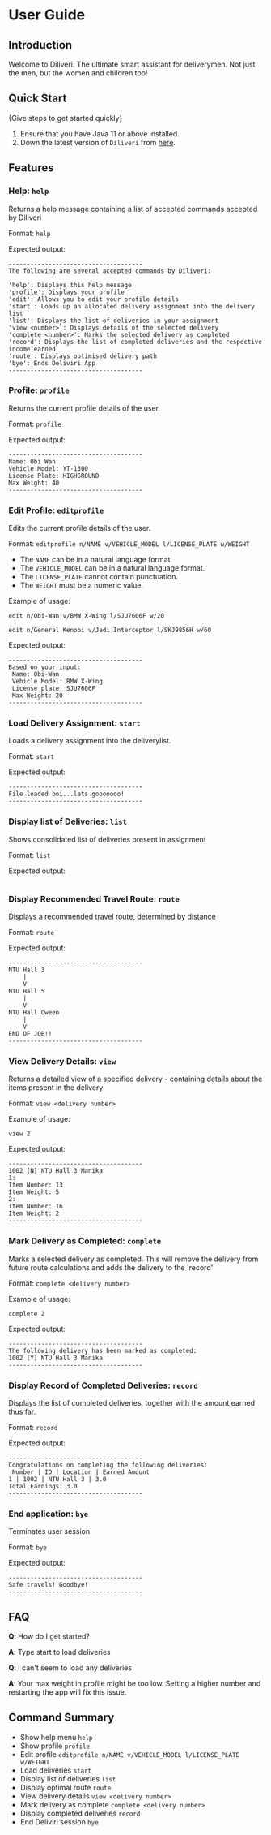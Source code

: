 # User Guide

## Introduction

Welcome to Diliveri. The ultimate smart assistant for deliverymen.
Not just the men, but the women and children too!

## Quick Start

{Give steps to get started quickly}

1. Ensure that you have Java 11 or above installed.
2. Down the latest version of `Diliveri` from [here](http://link.to/duke).

## Features 


### Help: `help`
Returns a help message containing a list of accepted commands accepted by Diliveri 

Format: `help`

Expected output:

```
-------------------------------------
The following are several accepted commands by Diliveri:

'help': Displays this help message
'profile': Displays your profile
'edit': Allows you to edit your profile details
'start': Loads up an allocated delivery assignment into the delivery list
'list': Displays the list of deliveries in your assignment
'view <number>': Displays details of the selected delivery
'complete <number>': Marks the selected delivery as completed
'record': Displays the list of completed deliveries and the respective income earned
'route': Displays optimised delivery path
'bye': Ends Deliviri App 
-------------------------------------
```

### Profile: `profile`
Returns the current profile details of the user. 

Format: `profile`

Expected output:

```
-------------------------------------
Name: Obi Wan
Vehicle Model: YT-1300
License Plate: HIGHGROUND
Max Weight: 40
-------------------------------------
```

### Edit Profile: `editprofile`
Edits the current profile details of the user. 

Format: `editprofile n/NAME v/VEHICLE_MODEL l/LICENSE_PLATE w/WEIGHT`

* The `NAME` can be in a natural language format.
* The `VEHICLE_MODEL` can be in a natural language format.
* The `LICENSE_PLATE` cannot contain punctuation.
* The `WEIGHT` must be a numeric value.

Example of usage: 

`edit n/Obi-Wan v/BMW X-Wing l/SJU7606F w/20`

`edit n/General Kenobi v/Jedi Interceptor l/SKJ9856H w/60`

Expected output:

```
-------------------------------------
Based on your input:
 Name: Obi-Wan
 Vehicle Model: BMW X-Wing
 License plate: SJU7606F
 Max Weight: 20
-------------------------------------
```

### Load Delivery Assignment: `start`
Loads a delivery assignment into the deliverylist.

Format: `start`

Expected output:

```
-------------------------------------
File loaded boi...lets gooooooo!
-------------------------------------
```

### Display list of Deliveries: `list`
Shows consolidated list of deliveries present in assignment

Format: `list`

Expected output:

```

```

### Display Recommended Travel Route: `route`
Displays a recommended travel route, determined by distance

Format: `route`

Expected output:

```
-------------------------------------
NTU Hall 3
	|
	V
NTU Hall 5
	|
	V
NTU Hall Oween
	|
	V
END OF JOB!!
-------------------------------------
```

### View Delivery Details: `view`
Returns a detailed view of a specified delivery - containing
details about the items present in the delivery

Format: `view <delivery number>`

Example of usage:

`view 2`

Expected output:

```
-------------------------------------
1002 [N] NTU Hall 3 Manika
1: 
Item Number: 13
Item Weight: 5
2: 
Item Number: 16
Item Weight: 2
-------------------------------------
```

### Mark Delivery as Completed: `complete`
Marks a selected delivery as completed. This will remove the delivery
from future route calculations and adds the delivery to the 'record'

Format: `complete <delivery number>`

Example of usage:

`complete 2`

Expected output:

```
-------------------------------------
The following delivery has been marked as completed:
1002 [Y] NTU Hall 3 Manika
-------------------------------------
```

### Display Record of Completed Deliveries: `record`
Displays the list of completed deliveries, together with
the amount earned thus far.

Format: `record`

Expected output:

```
-------------------------------------
Congratulations on completing the following deliveries:
 Number | ID | Location | Earned Amount 
1 | 1002 | NTU Hall 3 | 3.0
Total Earnings: 3.0
-------------------------------------
```

### End application: `bye`
Terminates user session

Format: `bye`

Expected output:

```
-------------------------------------
Safe travels! Goodbye!
-------------------------------------
```

## FAQ

**Q**: How do I get started? 

**A**: Type start to load deliveries

**Q**: I can't seem to load any deliveries

**A**: Your max weight in profile might be too low. Setting a higher number and restarting the app will fix this issue.

## Command Summary

* Show help menu `help`
* Show profile `profile`
* Edit profile `editprofile n/NAME v/VEHICLE_MODEL l/LICENSE_PLATE w/WEIGHT`
* Load deliveries `start`
* Display list of deliveries `list`
* Display optimal route `route`
* View delivery details `view <delivery number>`
* Mark delivery as complete `complete <delivery number>`
* Display completed deliveries `record`
* End Deliviri session `bye`
